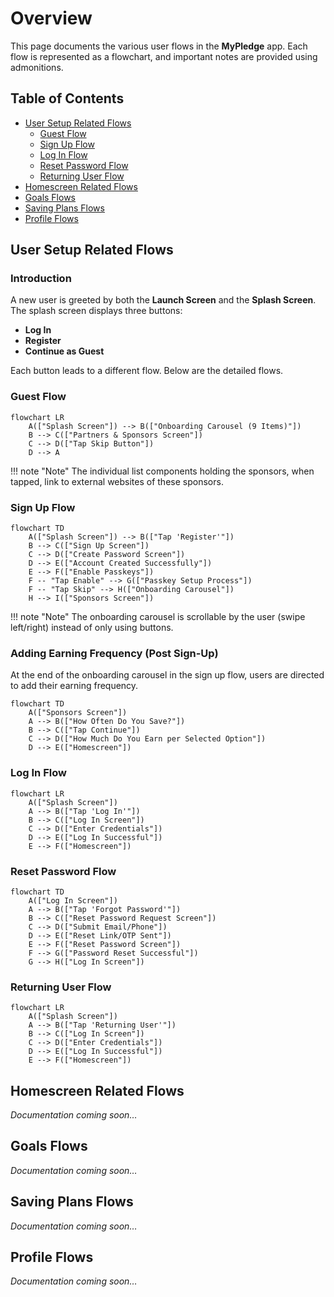 # Overview
This page documents the various user flows in the **MyPledge** app. Each flow is represented as a flowchart, and important notes are provided using admonitions.



## Table of Contents

- [User Setup Related Flows](#user-setup-related-flows)
  - [Guest Flow](#guest-flow)
  - [Sign Up Flow](#sign-up-flow)
  - [Log In Flow](#log-in-flow)
  - [Reset Password Flow](#reset-password-flow)
  - [Returning User Flow](#returning-user-flow)
- [Homescreen Related Flows](#homescreen-related-flows)
- [Goals Flows](#goals-flows)
- [Saving Plans Flows](#saving-plans-flows)
- [Profile Flows](#profile-flows)



## User Setup Related Flows

### Introduction

A new user is greeted by both the **Launch Screen** and the **Splash Screen**. The splash screen displays three buttons:
- **Log In**
- **Register**
- **Continue as Guest**

Each button leads to a different flow. Below are the detailed flows.

### Guest Flow

```mermaid
flowchart LR
    A(["Splash Screen"]) --> B(["Onboarding Carousel (9 Items)"])
    B --> C(["Partners & Sponsors Screen"])
    C --> D(["Tap Skip Button"])
    D --> A
```



!!! note "Note"
    The individual list components holding the sponsors, when tapped, link to external websites of these sponsors.



### Sign Up Flow

```mermaid
flowchart TD
    A(["Splash Screen"]) --> B(["Tap 'Register'"])
    B --> C(["Sign Up Screen"])
    C --> D(["Create Password Screen"])
    D --> E(["Account Created Successfully"])
    E --> F(["Enable Passkeys"])
    F -- "Tap Enable" --> G(["Passkey Setup Process"])
    F -- "Tap Skip" --> H(["Onboarding Carousel"])
    H --> I(["Sponsors Screen"])
```

!!! note "Note"
    The onboarding carousel is scrollable by the user (swipe left/right) instead of only using buttons.



### Adding Earning Frequency (Post Sign-Up)

At the end of the onboarding carousel in the sign up flow, users are directed to add their earning frequency.

``` mermaid
flowchart TD
    A(["Sponsors Screen"])
    A --> B(["How Often Do You Save?"])
    B --> C(["Tap Continue"])
    C --> D(["How Much Do You Earn per Selected Option"])
    D --> E(["Homescreen"])
```



### Log In Flow

``` mermaid
flowchart LR
    A(["Splash Screen"])
    A --> B(["Tap 'Log In'"])
    B --> C(["Log In Screen"])
    C --> D(["Enter Credentials"])
    D --> E(["Log In Successful"])
    E --> F(["Homescreen"])
```


### Reset Password Flow

``` mermaid
flowchart TD
    A(["Log In Screen"])
    A --> B(["Tap 'Forgot Password'"])
    B --> C(["Reset Password Request Screen"])
    C --> D(["Submit Email/Phone"])
    D --> E(["Reset Link/OTP Sent"])
    E --> F(["Reset Password Screen"])
    F --> G(["Password Reset Successful"])
    G --> H(["Log In Screen"])
```


### Returning User Flow

``` mermaid
flowchart LR
    A(["Splash Screen"])
    A --> B(["Tap 'Returning User'"])
    B --> C(["Log In Screen"])
    C --> D(["Enter Credentials"])
    D --> E(["Log In Successful"])
    E --> F(["Homescreen"])
```



## Homescreen Related Flows

*Documentation coming soon…*



## Goals Flows

*Documentation coming soon…*



## Saving Plans Flows

*Documentation coming soon…*



## Profile Flows

*Documentation coming soon…*
